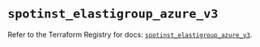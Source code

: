 # `spotinst_elastigroup_azure_v3`

Refer to the Terraform Registry for docs: [`spotinst_elastigroup_azure_v3`](https://registry.terraform.io/providers/spotinst/spotinst/1.226.0/docs/resources/elastigroup_azure_v3).
